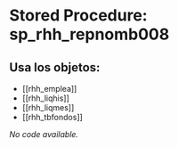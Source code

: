 # Stored Procedure: sp_rhh_repnomb008

## Usa los objetos:
- [[rhh_emplea]]
- [[rhh_liqhis]]
- [[rhh_liqmes]]
- [[rhh_tbfondos]]

*No code available.*
